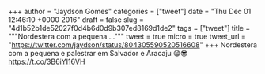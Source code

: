 
+++
author = "Jaydson Gomes"
categories = ["tweet"]
date = "Thu Dec 01 12:46:10 +0000 2016"
draft = false
slug = "4d1b52b1de52027f0d4b6d0d9b307ed8169d1de2"
tags = ["tweet"]
title = """Nordestera com a pequena ..."""
tweet = true
micro = true
tweet_url = "https://twitter.com/jaydson/status/804305590520516608"
+++
Nordestera com a pequena e palestrar em Salvador e Aracaju 😁😎 https://t.co/3B6iYI16VH
